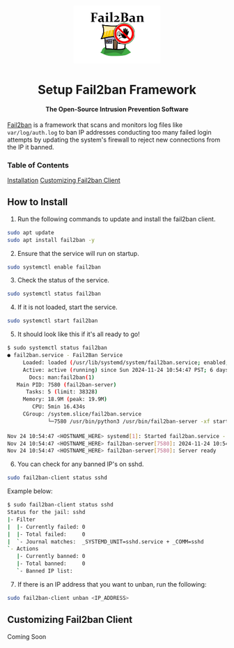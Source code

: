 <div align="center">
  <p><a href="https://github.com/fail2ban/fail2ban"><img alt="pi-hole" src="../media/services/fail2ban.png" width="200px"/></a></p>
  <h1>Setup Fail2ban Framework</h1>
  <h4>The Open-Source Intrusion Prevention Software</h4>
</div>

[Fail2ban](https://github.com/fail2ban/fail2ban) is a framework that scans and monitors log files like `var/log/auth.log` to ban IP addresses conducting too many failed login attempts by updating the system's firewall to reject new connections from the IP it banned.

### Table of Contents
[Installation](#how-to-install)
[Customizing Fail2ban Client](#customizing-fail2ban-client)

## How to Install
1. Run the following commands to update and install the fail2ban client.
```sh
sudo apt update
sudo apt install fail2ban -y
```

2. Ensure that the service will run on startup.
```sh
sudo systemctl enable fail2ban
```

3. Check the status of the service.
```sh
sudo systemctl status fail2ban
```

4. If it is not loaded, start the service.
```sh
sudo systemctl start fail2ban
```

5. It should look like this if it's all ready to go!
```sh
$ sudo systemctl status fail2ban
● fail2ban.service - Fail2Ban Service
     Loaded: loaded (/usr/lib/systemd/system/fail2ban.service; enabled; preset: enabled)
     Active: active (running) since Sun 2024-11-24 10:54:47 PST; 6 days ago
       Docs: man:fail2ban(1)
   Main PID: 7580 (fail2ban-server)
      Tasks: 5 (limit: 38328)
     Memory: 18.9M (peak: 19.9M)
        CPU: 5min 16.434s
     CGroup: /system.slice/fail2ban.service
             └─7580 /usr/bin/python3 /usr/bin/fail2ban-server -xf start

Nov 24 10:54:47 <HOSTNAME_HERE> systemd[1]: Started fail2ban.service - Fail2Ban Service.
Nov 24 10:54:47 <HOSTNAME_HERE> fail2ban-server[7580]: 2024-11-24 10:54:47,700 fail2ban.configreader   [7580]: WARNING WARNING 'allowipv6' not defined in 'Definition'. Using default one: 'auto'>
Nov 24 10:54:47 <HOSTNAME_HERE> fail2ban-server[7580]: Server ready
```

6. You can check for any banned IP's on sshd.
```sh
sudo fail2ban-client status sshd
```

Example below:
```sh
$ sudo fail2ban-client status sshd
Status for the jail: sshd
|- Filter
|  |- Currently failed: 0
|  |- Total failed:     0
|  `- Journal matches:  _SYSTEMD_UNIT=sshd.service + _COMM=sshd
`- Actions
   |- Currently banned: 0
   |- Total banned:     0
   `- Banned IP list:
```

7. If there is an IP address that you want to unban, run the following:
```sh
sudo fail2ban-client unban <IP_ADDRESS>
```

## Customizing Fail2ban Client
Coming Soon